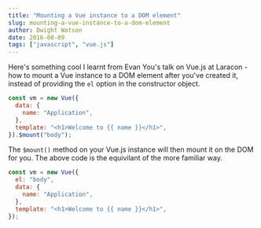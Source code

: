 ```yaml
---
title: "Mounting a Vue instance to a DOM element"
slug: mounting-a-vue-instance-to-a-dom-element
author: Dwight Watson
date: 2016-08-09
tags: ["javascript", "vue.js"]
---
```


Here's something cool I learnt from Evan You's talk on Vue.js at Laracon - how to mount a Vue instance to a DOM element after you've created it, instead of providing the `el` option in the constructor object.

```javascript
const vm = new Vue({
  data: {
    name: "Application",
  },
  template: "<h1>Welcome to {{ name }}</h1>",
}).$mount("body");
```

The `$mount()` method on your Vue.js instance will then mount it on the DOM for you. The above code is the equivilant of the more familiar way.

```javascript
const vm = new Vue({
  el: "body",
  data: {
    name: "Application",
  },
  template: "<h1>Welcome to {{ name }}</h1>",
});
```
